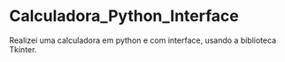 # Calculadora_Python_Interface
Realizei uma calculadora em python e com interface, usando a biblioteca Tkinter.
